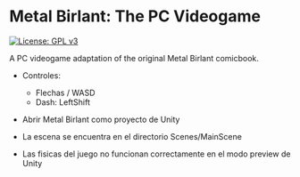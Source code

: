 [//]: # (Title of the project)

# Metal Birlant: The PC Videogame

[//]: # (GPLv3 License indicator)

[![License: GPL v3](https://img.shields.io/badge/License-GPLv3-blue.svg)](https://www.gnu.org/licenses/gpl-3.0.html)

[//]: # (README Body)

A PC videogame adaptation of the original Metal Birlant comicbook.

- Controles: 
  - Flechas / WASD 
  - Dash: LeftShift

- Abrir Metal Birlant como proyecto de Unity

- La escena se encuentra en el directorio Scenes/MainScene

- Las fisicas del juego no funcionan correctamente en el modo preview de Unity
